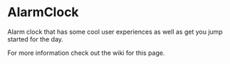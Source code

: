 # AlarmClock
Alarm clock that has some cool user experiences as well as get you jump started for the day.

For more information check out the wiki for this page.
